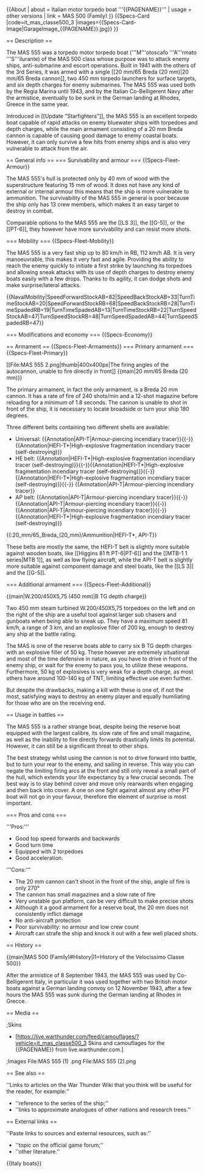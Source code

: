 {{About
| about = Italian motor torpedo boat '''{{PAGENAME}}'''
| usage = other versions
| link = MAS 500 (Family)
}}
{{Specs-Card
|code=it_mas_classe500_3
|images={{Specs-Card-Image|GarageImage_{{PAGENAME}}.jpg}}
}}

== Description ==
<!-- ''In the first part of the description, cover the history of the ship's creation and military application. In the second part, tell the reader about using this ship in the game. Add a screenshot: if a beginner player has a hard time remembering vehicles by name, a picture will help them identify the ship in question.'' -->
The MAS 555 was a torpedo motor torpedo boat ('''M'''otoscafo '''A'''rmato '''S'''ilurante) of the MAS 500 class whose purpose was to attack enemy ships, anti-submarine and escort operations. Built in 1941 with the others of the 3rd Series, it was armed with a single [[20 mm/65 Breda (20 mm)|20 mm/65 Breda cannon]], two 450 mm torpedo launchers for surface targets, and six depth charges for enemy submarines. The MAS 555 was used both by the Regia Marina until 1943, and by the Italian Co-Belligerent Navy after the armistice, eventually to be sunk in the German landing at Rhodes, Greece in the same year.

Introduced in [[Update "Starfighters"]], the MAS 555 is an excellent torpedo boat capable of rapid attacks on enemy bluewater ships with torpedoes and depth charges, while the main armament consisting of a 20 mm Breda cannon is capable of causing good damage to enemy coastal boats. However, it can only survive a few hits from enemy ships and is also very vulnerable to attack from the air.

== General info ==
=== Survivability and armour ===
{{Specs-Fleet-Armour}}
<!-- ''Talk about the vehicle's armour. Note the most well-defended and most vulnerable zones, e.g. the ammo magazine. Evaluate the composition of components and assemblies responsible for movement and manoeuvrability. Evaluate the survivability of the primary and secondary armaments separately. Don't forget to mention the size of the crew, which plays an important role in fleet mechanics. Save tips on preserving survivability for the "Usage in battles" section. If necessary, use a graphical template to show the most well-protected or most vulnerable points in the armour.'' -->
The MAS 555's hull is protected only by 40 mm of wood with the superstructure featuring 15 mm of wood. It does not have any kind of external or internal armour this means that the ship is more vulnerable to ammunition. The survivability of the MAS 555 in general is poor because the ship only has 13 crew members, which makes it an easy target to destroy in combat.

Comparable options to the MAS 555 are the [[LS 3]], the [[G-5]], or the [[PT-6]], they however have more survivability and can resist more shots.

=== Mobility ===
{{Specs-Fleet-Mobility}}
<!-- ''Write about the ship's mobility. Evaluate its power and manoeuvrability, rudder rerouting speed, stopping speed at full tilt, with its maximum forward and reverse speed.'' -->
The MAS 555 is a very fast ship up to 80 km/h in RB, 112 km/h AB. It is very manoeuvrable, this makes it very fast and agile. Providing the ability to reach the enemy quickly to initiate a first strike by launching its torpedoes and allowing sneak attacks with its use of depth charges to destroy enemy boats easily with a few drops. Thanks to its agility, it can dodge shots and make surprise/lateral attacks.

{{NavalMobility|SpeedForwardStockAB=82|SpeedBackStockAB=33|TurnTimeStockAB=20|SpeedForwardStockRB=68|SpeedBackStockRB=28|TurnTimeSpadedRB=19|TurnTimeSpadedAB=13|TurnTimeStockRB=22|TurnSpeedStockAB=47|TurnSpeedStockRB=48|TurnSpeedSpadedAB=44|TurnSpeedSpadedRB=47}}

=== Modifications and economy ===
{{Specs-Economy}}

== Armament ==
{{Specs-Fleet-Armaments}}
=== Primary armament ===
{{Specs-Fleet-Primary}}
<!-- ''Provide information about the characteristics of the primary armament. Evaluate their efficacy in battle based on their reload speed, ballistics and the capacity of their shells. Add a link to the main article about the weapon: <code><nowiki>{{main|Weapon name (calibre)}}</nowiki></code>. Broadly describe the ammunition available for the primary armament, and provide recommendations on how to use it and which ammunition to choose.'' -->
[[File:MAS 555 2.png|thumb|400x400px|The firing angles of the autocannon, unable to fire directly in front]]
{{main|20 mm/65 Breda (20 mm)}}

The primary armament, in fact the only armament, is a Breda 20 mm cannon. It has a rate of fire of 240 shots/min and a 12-shot magazine before reloading for a minimum of 1.8 seconds. The cannon is unable to shot in front of the ship, it is necessary to locate broadside or turn your ship 180 degrees.

Three different belts containing two different shells are available:

* Universal: {{Annotation|API-T|Armour-piercing incendiary tracer}}{{-}}{{Annotation|HEFI-T*|High-explosive fragmentation incendiary tracer (self-destroying)}}
* HE belt: {{Annotation|HEFI-T*|High-explosive fragmentation incendiary tracer (self-destroying)}}{{-}}{{Annotation|HEFI-T*|High-explosive fragmentation incendiary tracer (self-destroying)}}{{-}}{{Annotation|HEFI-T*|High-explosive fragmentation incendiary tracer (self-destroying)}}{{-}}  {{Annotation|API-T|Armour-piercing incendiary tracer}}
* AP belt: {{Annotation|API-T|Armour-piercing incendiary tracer}}{{-}}{{Annotation|API-T|Armour-piercing incendiary tracer}}{{-}}{{Annotation|API-T|Armour-piercing incendiary tracer}}{{-}}{{Annotation|HEFI-T*|High-explosive fragmentation incendiary tracer (self-destroying)}}

{{:20_mm/65_Breda_(20_mm)/Ammunition|HEFI-T*, API-T}}

These belts are mostly the same, the HEFI-T belt is slightly more suitable against wooden boats, like [[Higgins 81 ft PT-6|PT-6]] and the [[MTB-1 1 series|MTB 1]], as well as low flying aircraft, while the API-T belt is slightly more suitable against component damage and steel boats, like the [[LS 3]] and the [[G-5]].

=== Additional armament ===
{{Specs-Fleet-Additional}}
<!-- ''Describe the available additional armaments of the ship: depth charges, mines, torpedoes. Talk about their positions, available ammunition and launch features such as dead zones of torpedoes. If there is no additional armament, remove this section.'' -->
{{main|W.200/450X5,75 (450 mm)|B TG depth charge}}

Two 450 mm steam turbined W.200/450X5,75 torpedoes on the left and on the right of the ship are a useful tool against larger sub chasers and gunboats when being able to sneak up. They have a maximum speed 81 km/h, a range of 3 km, and an explosive filler of 200 kg, enough to destroy any ship at the battle rating.

The MAS is one of the reserve boats able to carry six B TG depth charges with an explosive filler of 50 kg. These however are extremely situational and most of the time defensive in nature, as you have to drive in front of the enemy ship, or wait for the enemy to pass you, to utilize these weapons. Furthermore, 50 kg of explosives is very weak for a depth charge, as most others have around 100-140 kg of TNT, limiting effective use even further.

But despite the drawbacks, making a kill with these is one of, if not the most, satisfying ways to destroy an enemy player and equally humiliating for those who are on the receiving end.

== Usage in battles ==
<!-- ''Describe the technique of using this ship, the characteristics of her use in a team and tips on strategy. Abstain from writing an entire guide – don't try to provide a single point of view, but give the reader food for thought. Talk about the most dangerous opponents for this vehicle and provide recommendations on fighting them. If necessary, note the specifics of playing with this vehicle in various modes (AB, RB, SB).'' -->
The MAS 555 is a rather strange boat, despite being the reserve boat equipped with the largest calibre, its slow rate of fire and small magazine, as well as the inability to fire directly forwards drastically limits its potential. However, it can still be a significant threat to other ships.

The best strategy whilst using the cannon is not to drive forward into battle, but to turn your rear to the enemy, and sailing in reverse. This way you can negate the limiting firing arcs at the front and still only reveal a small part of the hull, which extends your life expectancy by a few crucial seconds. The best way is to stay behind cover and move only rearwards when engaging and then back into cover. A one on one fight against almost any other PT boat will not go in your favour, therefore the element of surprise is most important.

=== Pros and cons ===
<!-- ''Summarise and briefly evaluate the vehicle in terms of its characteristics and combat effectiveness. Mark its pros and cons in the bulleted list. Try not to use more than 6 points for each of the characteristics. Avoid using categorical definitions such as "bad", "good" and the like - use substitutions with softer forms such as "inadequate" and "effective".'' -->

'''Pros:'''

* Good top speed forwards and backwards
* Good turn time
* Equipped with 2 torpedoes
* Good acceleration.

'''Cons:'''

* The 20 mm cannon can't shoot in the front of the ship, angle of fire is only 270°
* The cannon has small magazines and a slow rate of fire
* Very unstable gun platform, can be very difficult to make precise shots
* Although it a good armament for a reserve boat, the 20 mm does not consistently inflict damage
* No anti-aircraft protection
* Poor survivability: no armour and low crew count
* Aircraft can strafe the ship and knock it out with a few well placed shots.

== History ==
<!-- ''Describe the history of the creation and combat usage of the ship in more detail than in the introduction. If the historical reference turns out to be too long, take it to a separate article, taking a link to the article about the ship and adding a block "/History" (example: <nowiki>https://wiki.warthunder.com/(Ship-name)/History</nowiki>) and add a link to it here using the <code>main</code> template. Be sure to reference text and sources by using <code><nowiki><ref></ref></nowiki></code>, as well as adding them at the end of the article with <code><nowiki><references /></nowiki></code>. This section may also include the ship's dev blog entry (if applicable) and the in-game encyclopedia description (under <code><nowiki>=== In-game description ===</nowiki></code>, also if applicable).'' -->
{{main|MAS 500 (Family)#History|l1=History of the Velocissimo Classe 500}}

After the armistice of 8 September 1943, the MAS 555 was used by Co-Belligerent Italy, in particular it was used together with two British motor boats against a German landing convoy on 12 November 1943, after a few hours the MAS 555 was sunk during the German landing at Rhodes in Grecce.

== Media ==
<!-- ''Excellent additions to the article would be video guides, screenshots from the game, and photos.'' -->

;Skins

* [https://live.warthunder.com/feed/camouflages/?vehicle=it_mas_classe500_3 Skins and camouflages for the {{PAGENAME}} from live.warthunder.com.]

;Images
<gallery mode="packed-hover" heights="200">
File:MAS 555 (1) .png
File:MAS 555 (2).png
</gallery>

== See also ==
<!-- ''Links to articles on the War Thunder Wiki that you think will be useful for the reader, for example:''
* ''reference to the series of the ship;''
* ''links to approximate analogues of other nations and research trees.'' -->
''Links to articles on the War Thunder Wiki that you think will be useful for the reader, for example:''

* ''reference to the series of the ship;''
* ''links to approximate analogues of other nations and research trees.''

== External links ==
<!-- ''Paste links to sources and external resources, such as:''
* ''topic on the official game forum;''
* ''other literature.'' -->
''Paste links to sources and external resources, such as:''

* ''topic on the official game forum;''
* ''other literature.''

{{Italy boats}}